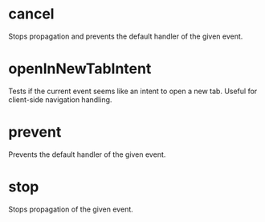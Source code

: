# cancel

Stops propagation and prevents the default handler of the given event.

# openInNewTabIntent

Tests if the current event seems like an intent to open a new tab. Useful for client-side navigation handling.

# prevent

Prevents the default handler of the given event.

# stop

Stops propagation of the given event.
